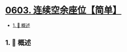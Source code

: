 # [0603. 连续空余座位【简单】](https://github.com/tnotesjs/TNotes.leetcode/tree/main/notes/0603.%20%E8%BF%9E%E7%BB%AD%E7%A9%BA%E4%BD%99%E5%BA%A7%E4%BD%8D%E3%80%90%E7%AE%80%E5%8D%95%E3%80%91)

<!-- region:toc -->

- [1. 📝 概述](#1--概述)

<!-- endregion:toc -->

## 1. 📝 概述

